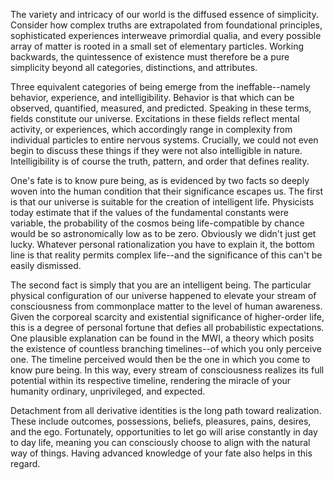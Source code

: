 The variety and intricacy of our world is the diffused essence of simplicity. Consider how complex truths are extrapolated from foundational principles, sophisticated experiences interweave primordial qualia, and every possible array of matter is rooted in a small set of elementary particles. Working backwards, the quintessence of existence must therefore be a pure simplicity beyond all categories, distinctions, and attributes.

Three equivalent categories of being emerge from the ineffable--namely behavior, experience, and intelligibility. Behavior is that which can be observed, quantified, measured, and predicted. Speaking in these terms, fields constitute our universe. Excitations in these fields reflect mental activity, or experiences, which accordingly range in complexity from individual particles to entire nervous systems. Crucially, we could not even begin to discuss these things if they were not also intelligible in nature. Intelligibility is of course the truth, pattern, and order that defines reality.

One's fate is to know pure being, as is evidenced by two facts so deeply woven into the human condition that their significance escapes us. The first is that our universe is suitable for the creation of intelligent life. Physicists today estimate that if the values of the fundamental constants were variable, the probability of the cosmos being life-compatible by chance would be so astronomically low as to be zero. Obviously we didn't just get lucky. Whatever personal rationalization you have to explain it, the bottom line is that reality permits complex life--and the significance of this can't be easily dismissed.

The second fact is simply that you are an intelligent being. The particular physical configuration of our universe happened to elevate your stream of consciousness from commonplace matter to the level of human awareness. Given the corporeal scarcity and existential significance of higher-order life, this is a degree of personal fortune that defies all probabilistic expectations. One plausible explanation can be found in the MWI, a theory which posits the existence of countless branching timelines--of which you only perceive one. The timeline perceived would then be the one in which you come to know pure being. In this way, every stream of consciousness realizes its full potential within its respective timeline, rendering the miracle of your humanity ordinary, unprivileged, and expected.

Detachment from all derivative identities is the long path toward realization. These include outcomes, possessions, beliefs, pleasures, pains, desires, and the ego. Fortunately, opportunities to let go will arise constantly in day to day life, meaning you can consciously choose to align with the natural way of things. Having advanced knowledge of your fate also helps in this regard.
